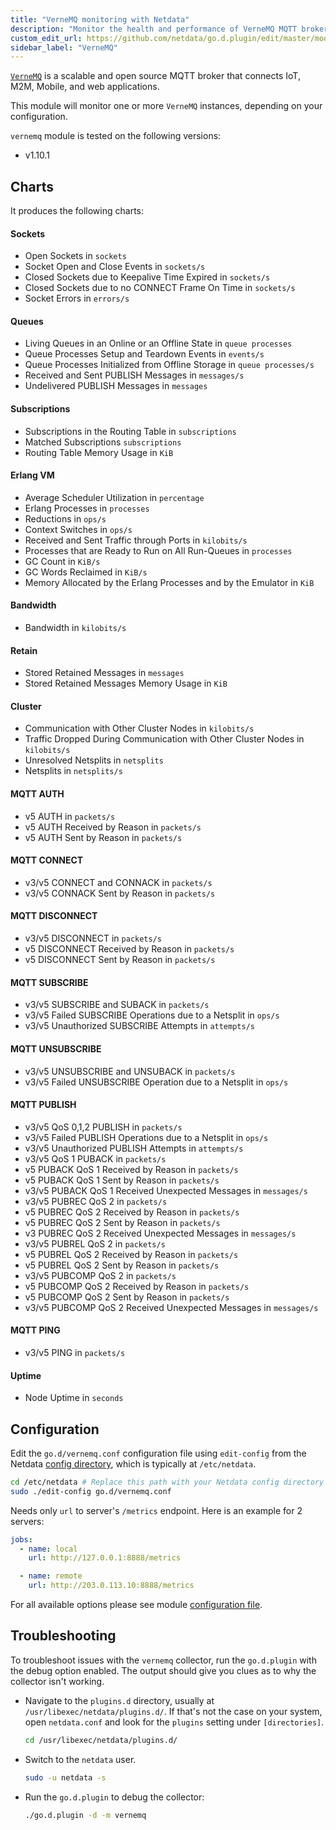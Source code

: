 ```yaml
---
title: "VerneMQ monitoring with Netdata"
description: "Monitor the health and performance of VerneMQ MQTT brokers with zero configuration, per-second metric granularity, and interactive visualizations."
custom_edit_url: https://github.com/netdata/go.d.plugin/edit/master/modules/vernemq/README.md
sidebar_label: "VerneMQ"
---
```




[`VerneMQ`](https://vernemq.com/) is a scalable and open source MQTT broker that connects IoT, M2M, Mobile, and web
applications.

This module will monitor one or more `VerneMQ` instances, depending on your configuration.

`vernemq` module is tested on the following versions:

- v1.10.1

## Charts

It produces the following charts:

#### Sockets

- Open Sockets in `sockets`
- Socket Open and Close Events in `sockets/s`
- Closed Sockets due to Keepalive Time Expired in `sockets/s`
- Closed Sockets due to no CONNECT Frame On Time in `sockets/s`
- Socket Errors in `errors/s`

#### Queues

- Living Queues in an Online or an Offline State in `queue processes`
- Queue Processes Setup and Teardown Events in `events/s`
- Queue Processes Initialized from Offline Storage in `queue processes/s`
- Received and Sent PUBLISH Messages in `messages/s`
- Undelivered PUBLISH Messages in `messages`

#### Subscriptions

- Subscriptions in the Routing Table in `subscriptions`
- Matched Subscriptions `subscriptions`
- Routing Table Memory Usage in `KiB`

#### Erlang VM

- Average Scheduler Utilization in `percentage`
- Erlang Processes in `processes`
- Reductions in `ops/s`
- Context Switches in `ops/s`
- Received and Sent Traffic through Ports in `kilobits/s`
- Processes that are Ready to Run on All Run-Queues in `processes`
- GC Count in `KiB/s`
- GC Words Reclaimed in `KiB/s`
- Memory Allocated by the Erlang Processes and by the Emulator in `KiB`

#### Bandwidth

- Bandwidth in `kilobits/s`

#### Retain

- Stored Retained Messages in `messages`
- Stored Retained Messages Memory Usage in `KiB`

#### Cluster

- Communication with Other Cluster Nodes in `kilobits/s`
- Traffic Dropped During Communication with Other Cluster Nodes in `kilobits/s`
- Unresolved Netsplits in `netsplits`
- Netsplits in `netsplits/s`

#### MQTT AUTH

- v5 AUTH in `packets/s`
- v5 AUTH Received by Reason in `packets/s`
- v5 AUTH Sent by Reason in `packets/s`

#### MQTT CONNECT

- v3/v5 CONNECT and CONNACK in `packets/s`
- v3/v5 CONNACK Sent by Reason in `packets/s`

#### MQTT DISCONNECT

- v3/v5 DISCONNECT in `packets/s`
- v5 DISCONNECT Received by Reason in `packets/s`
- v5 DISCONNECT Sent by Reason in `packets/s`

#### MQTT SUBSCRIBE

- v3/v5 SUBSCRIBE and SUBACK in `packets/s`
- v3/v5 Failed SUBSCRIBE Operations due to a Netsplit in `ops/s`
- v3/v5 Unauthorized SUBSCRIBE Attempts in `attempts/s`

#### MQTT UNSUBSCRIBE

- v3/v5 UNSUBSCRIBE and UNSUBACK in `packets/s`
- v3/v5 Failed UNSUBSCRIBE Operation due to a Netsplit in `ops/s`

#### MQTT PUBLISH

- v3/v5 QoS 0,1,2 PUBLISH in `packets/s`
- v3/v5 Failed PUBLISH Operations due to a Netsplit in `ops/s`
- v3/v5 Unauthorized PUBLISH Attempts in `attempts/s`
- v3/v5 QoS 1 PUBACK in `packets/s`
- v5 PUBACK QoS 1 Received by Reason in `packets/s`
- v5 PUBACK QoS 1 Sent by Reason in `packets/s`
- v3/v5 PUBACK QoS 1 Received Unexpected Messages in `messages/s`
- v3/v5 PUBREC QoS 2 in `packets/s`
- v5 PUBREC QoS 2 Received by Reason in `packets/s`
- v5 PUBREC QoS 2 Sent by Reason in `packets/s`
- v3 PUBREC QoS 2 Received Unexpected Messages in `messages/s`
- v3/v5 PUBREL QoS 2 in `packets/s`
- v5 PUBREL QoS 2 Received by Reason in `packets/s`
- v5 PUBREL QoS 2 Sent by Reason in `packets/s`
- v3/v5 PUBCOMP QoS 2 in `packets/s`
- v5 PUBCOMP QoS 2 Received by Reason in `packets/s`
- v5 PUBCOMP QoS 2 Sent by Reason in `packets/s`
- v3/v5 PUBCOMP QoS 2 Received Unexpected Messages in `messages/s`

#### MQTT PING

- v3/v5 PING in `packets/s`

#### Uptime

- Node Uptime in `seconds`

## Configuration

Edit the `go.d/vernemq.conf` configuration file using `edit-config` from the
Netdata [config directory](/docs/configure/nodes), which is typically at `/etc/netdata`.

```bash
cd /etc/netdata # Replace this path with your Netdata config directory
sudo ./edit-config go.d/vernemq.conf
```

Needs only `url` to server's `/metrics` endpoint. Here is an example for 2 servers:

```yaml
jobs:
  - name: local
    url: http://127.0.0.1:8888/metrics

  - name: remote
    url: http://203.0.113.10:8888/metrics
```

For all available options please see
module [configuration file](https://github.com/netdata/go.d.plugin/blob/master/config/go.d/vernemq.conf).

## Troubleshooting

To troubleshoot issues with the `vernemq` collector, run the `go.d.plugin` with the debug option enabled. The output
should give you clues as to why the collector isn't working.

- Navigate to the `plugins.d` directory, usually at `/usr/libexec/netdata/plugins.d/`. If that's not the case on
  your system, open `netdata.conf` and look for the `plugins` setting under `[directories]`.

  ```bash
  cd /usr/libexec/netdata/plugins.d/
  ```

- Switch to the `netdata` user.

  ```bash
  sudo -u netdata -s
  ```

- Run the `go.d.plugin` to debug the collector:

  ```bash
  ./go.d.plugin -d -m vernemq
  ```
